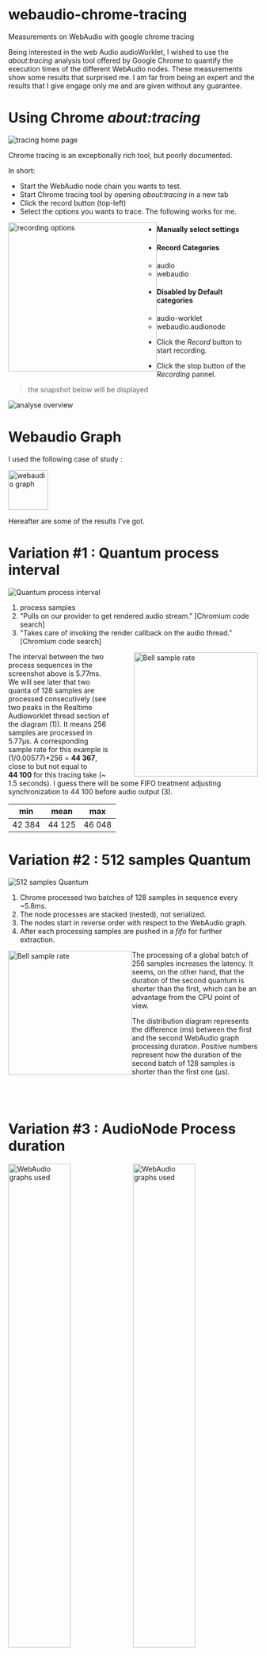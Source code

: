 # webaudio-chrome-tracing
Measurements on WebAudio with google chrome tracing

Being interested in the web Audio audioWorklet, I wished to use the <em>about:tracing</em> analysis tool offered by Google Chrome to quantify the execution times of the different WebAudio nodes. These measurements show some results that surprised me. I am far from being an expert and the results that I give engage only me and are given without any guarantee.
# Using Chrome <i>about:tracing</i>

![tracing home page](assets/images/homepage.jpg)

Chrome tracing is an exceptionally rich tool, but poorly documented.

In short:
* Start the WebAudio node chain you wants to test.
* Start Chrome tracing tool by opening <em>about:tracing</em> in a new tab
* Click the record button (top-left)
* Select the options you wants to trace. The following works for me.

<img src="assets/images/tracingoptions.jpg"
     alt="recording options"
     style="float: left; height:300px;" />

* #### Manually select settings

* #### Record Categories
    * audio
    * webaudio

* #### Disabled by Default categories
    * audio-worklet
    * webaudio.audionode

* Click the <em>Record</em> button to start recording.
* Click the stop button of the <em>Recording</em> pannel.

> the snapshot below will be displayed

<img src="assets/images/overview.jpg"
     alt="analyse overview" />

# Webaudio Graph
I used the following case of study :

<img src="assets/images/nodechain.jpg"
     alt="webaudio graph"
     style="height:80px;" />

Hereafter are some of the results I've got.

# Variation #1 : Quantum process interval
<img src="assets/images/zoom0.jpg"
     alt="Quantum process interval"/>

1. process samples
2. "Pulls on our provider to get rendered audio stream." [Chromium code search]
3. "Takes care of invoking the render callback on the audio thread." [Chromium code search]

<img src="assets/images/bell0.jpg"
     alt="Bell sample rate"
     style="float: right; margin-left: 50px; height:250px;"/>

The interval between the two process sequences in the screenshot above is 5.77ms. We will see later that two quanta of 128 samples are processed consecutively (see two peaks in the Realtime Audioworklet thread section of the diagram (1)). It means 256 samples are processed in 5.77µs. A corresponding sample rate for this example is (1/0.00577)*256 = <b>44&nbsp;367</b>, close to but not equal to <b>44&nbsp;100</b> for this tracing take (~ 1.5 seconds). I guess there will be some FIFO treatment adjusting synchronization to 44 100 before audio output (3).

|   min   |   mean  |   max   |
|---------|---------|---------|
|  42 384 |  44 125 |  46 048 |

# Variation #2 : 512 samples Quantum

<img src="assets/images/zoom1.jpg"
     alt="512 samples Quantum"/>

1. Chrome processed two batches of 128 samples in sequence every ~5.8ms.
2. The node processes are stacked (nested), not serialized.
3. The nodes start in reverse order with respect to the WebAudio graph.
4. After each processing samples are pushed in a <em>fifo</em> for further extraction.

<img src="assets/images/bell1.jpg"
     alt="Bell sample rate"
     style="float: left; height:250px;"/>

The processing of a global batch of 256 samples increases the latency. It seems, on the other hand, that the duration of the second quantum is shorter than the first, which can be an advantage from the CPU point of view.
 
The distribution diagram represents the difference (ms) between the first and the second WebAudio graph processing duration. Positive numbers represent how the duration of the second batch of 128 samples is shorter than the first one (µs).
<br/><br/><br/><br/>

# Variation #3 : AudioNode Process duration

<img src="assets/images/chains1.jpg"
     alt="WebAudio graphs used"
     style="float: left; Width:50%;"/>
<img src="assets/images/Table1.jpg"
     alt="WebAudio graphs used"
     style="float: right bottom; Width:50%;"/>

### Table 1 to 3 :
* Column <em>measure</em> gives for each audio graph chain the overall process duration.
* Columns <em>osc, gain, biquad, moog</em> are deduced by subtraction of the oscillator process duration.
* Column <em>computed sun </em> sum represents a theoretical duration by adding each node duration of the chain.

##### Comments :
* The computed duration of the chain, excluding the workletNode, can be considered equal to the measured value.
No overhead because of the node-to-node interface.
* the oscillator Node seems to be CPU intensive compared to biquad for instance.
* Biquad filter seems to be highly optimized
* The ladder filter worklet is CPU consuming as expected.

### Table 4 :
<img src="assets/images/table2.jpg"/>

<img src="assets/images/bell2.jpg"
     alt="Bell sample rate"
     style="float: left; height:250px;"/>

#### Comments :
* The deviation from the mean value is fairly constant, regardless of the node type. GainNode is fairly special because of its intrinsic short duration
* To avoid glitches, we should consider the max duration, which can be much longer than the average value: in this case of study, we should use the max value: 574µs, while the average value is only 337µs.



